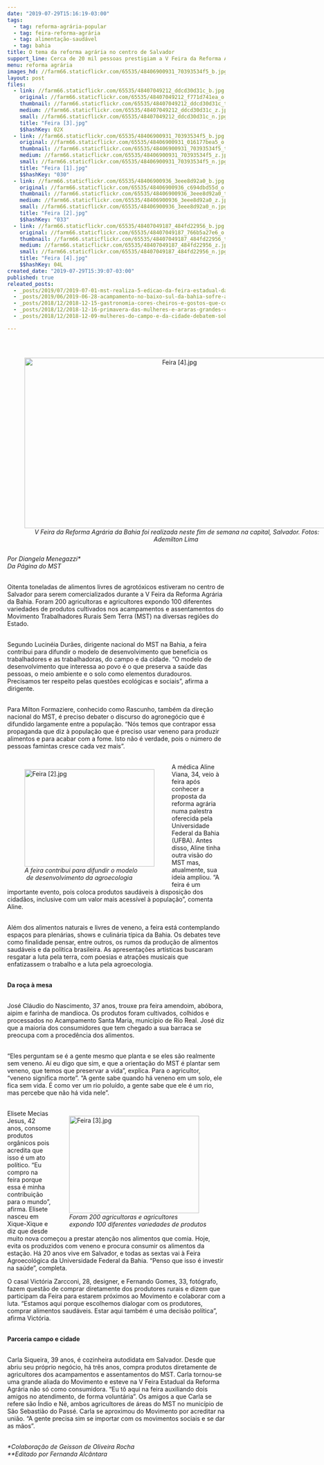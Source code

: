 ```yaml
---
date: "2019-07-29T15:16:19-03:00"
tags:
  - tag: reforma-agrária-popular
  - tag: feira-reforma-agrária
  - tag: alimentação-saudável
  - tag: bahia
title: O tema da reforma agrária no centro de Salvador
support_line: Cerca de 20 mil pessoas prestigiam a V Feira da Reforma Agrária na capital baiana
menu: reforma agrária
images_hd: //farm66.staticflickr.com/65535/48406900931_70393534f5_b.jpg
layout: post
files:
  - link: //farm66.staticflickr.com/65535/48407049212_ddcd30d31c_b.jpg
    original: //farm66.staticflickr.com/65535/48407049212_f771d741ea_o.jpg
    thumbnail: //farm66.staticflickr.com/65535/48407049212_ddcd30d31c_t.jpg
    medium: //farm66.staticflickr.com/65535/48407049212_ddcd30d31c_z.jpg
    small: //farm66.staticflickr.com/65535/48407049212_ddcd30d31c_n.jpg
    title: "Feira [3].jpg"
    $$hashKey: 02X
  - link: //farm66.staticflickr.com/65535/48406900931_70393534f5_b.jpg
    original: //farm66.staticflickr.com/65535/48406900931_016177bea5_o.jpg
    thumbnail: //farm66.staticflickr.com/65535/48406900931_70393534f5_t.jpg
    medium: //farm66.staticflickr.com/65535/48406900931_70393534f5_z.jpg
    small: //farm66.staticflickr.com/65535/48406900931_70393534f5_n.jpg
    title: "Feira [1].jpg"
    $$hashKey: "030"
  - link: //farm66.staticflickr.com/65535/48406900936_3eee8d92a0_b.jpg
    original: //farm66.staticflickr.com/65535/48406900936_c694dbd55d_o.jpg
    thumbnail: //farm66.staticflickr.com/65535/48406900936_3eee8d92a0_t.jpg
    medium: //farm66.staticflickr.com/65535/48406900936_3eee8d92a0_z.jpg
    small: //farm66.staticflickr.com/65535/48406900936_3eee8d92a0_n.jpg
    title: "Feira [2].jpg"
    $$hashKey: "033"
  - link: //farm66.staticflickr.com/65535/48407049187_484fd22956_b.jpg
    original: //farm66.staticflickr.com/65535/48407049187_766b5a27e6_o.jpg
    thumbnail: //farm66.staticflickr.com/65535/48407049187_484fd22956_t.jpg
    medium: //farm66.staticflickr.com/65535/48407049187_484fd22956_z.jpg
    small: //farm66.staticflickr.com/65535/48407049187_484fd22956_n.jpg
    title: "Feira [4].jpg"
    $$hashKey: 04L
created_date: "2019-07-29T15:39:07-03:00"
published: true
releated_posts:
  - _posts/2019/07/2019-07-01-mst-realiza-5-edicao-da-feira-estadual-da-reforma-agraria-na-bahia.md
  - _posts/2019/06/2019-06-28-acampamento-no-baixo-sul-da-bahia-sofre-a-sua-terceira-reintegracao-de-posse.md
  - _posts/2018/12/2018-12-15-gastronomia-cores-cheiros-e-gostos-que-contam-a-importancia-da-reforma-agraria.md
  - _posts/2018/12/2018-12-16-primavera-das-mulheres-e-araras-grandes-cultura-de-resistencia.md
  - _posts/2018/12/2018-12-09-mulheres-do-campo-e-da-cidade-debatem-soberania-alimentar-na-2o-feira-da-reforma-agraria-do-ms.md

---
```

<p>&nbsp;</p>

<div style="text-align:center">
<figure class="image" style="display:inline-block"><img alt="Feira [4].jpg" height="394" src="//farm66.staticflickr.com/65535/48407049187_484fd22956_b.jpg" width="700" />
<figcaption><em>&nbsp;V Feira da Reforma Agr&aacute;ria da Bahia foi realizada neste fim de semana na capital, Salvador. Fotos: Ademilton Lima</em></figcaption>
</figure>
</div>

<p><em>Por Diangela Menegazzi*<br />
Da P&aacute;gina do MST</em><br />
&nbsp;</p>

<p>Oitenta toneladas de alimentos livres de agrot&oacute;xicos estiveram no centro de Salvador para serem comercializados durante a V Feira da Reforma Agr&aacute;ria da Bahia. Foram 200 agricultoras e agricultores expondo 100 diferentes variedades de produtos cultivados nos acampamentos e assentamentos do Movimento Trabalhadores Rurais Sem Terra (MST) na diversas regi&otilde;es do Estado.&nbsp;</p>

<p><br />
Segundo Lucin&eacute;ia Dur&atilde;es, dirigente nacional do MST na Bahia, a feira contribui para difundir o modelo de desenvolvimento que beneficia os trabalhadores e as trabalhadoras, do campo e da cidade. &ldquo;O modelo de desenvolvimento que interessa ao povo &eacute; o que preserva a sa&uacute;de das pessoas, o meio ambiente e o solo como elementos duradouros. Precisamos ter respeito pelas quest&otilde;es ecol&oacute;gicas e sociais&rdquo;, afirma a dirigente.</p>

<p><br />
Para Milton Formaziere, conhecido como Rascunho, tamb&eacute;m da dire&ccedil;&atilde;o nacional do MST, &eacute; preciso debater o discurso do agroneg&oacute;cio que &eacute; difundido largamente entre a popula&ccedil;&atilde;o. &ldquo;N&oacute;s temos que contrapor essa propaganda que diz &agrave; popula&ccedil;&atilde;o que &eacute; preciso usar veneno para produzir alimentos e para acabar com a fome. Isto n&atilde;o &eacute; verdade, pois o n&uacute;mero de pessoas famintas cresce cada vez mais&rdquo;.<br />
&nbsp;</p>

<figure class="image" style="float:left"><img alt="Feira [2].jpg" height="225" src="//farm66.staticflickr.com/65535/48406900936_3eee8d92a0_b.jpg" width="300" />
<figcaption><em>A feira contribui para difundir o modelo<br />
&nbsp;de desenvolvimento da agroecologia</em></figcaption>
</figure>

<p>A m&eacute;dica Aline Viana, 34, veio &agrave; feira ap&oacute;s conhecer a proposta da reforma agr&aacute;ria numa palestra oferecida pela Universidade Federal da Bahia (UFBA). Antes disso, Aline tinha outra vis&atilde;o do MST mas, atualmente, sua ideia ampliou. &ldquo;A feira &eacute; um importante evento, pois coloca produtos saud&aacute;veis &agrave; disposi&ccedil;&atilde;o dos cidad&atilde;os, inclusive com um valor mais acess&iacute;vel &agrave; popula&ccedil;&atilde;o&rdquo;, comenta Aline.&nbsp;<br />
&nbsp;</p>

<p>Al&eacute;m dos alimentos naturais e livres de veneno, a feira est&aacute; contemplando espa&ccedil;os para plen&aacute;rias, shows e culin&aacute;ria t&iacute;pica da Bahia. Os debates teve como finalidade pensar, entre outros, os rumos da produ&ccedil;&atilde;o de alimentos saud&aacute;veis e da politica brasileira. As apresenta&ccedil;&otilde;es art&iacute;sticas buscaram resgatar a luta pela terra, com poesias e atra&ccedil;&otilde;es musicais que enfatizassem o trabalho e a luta pela agroecologia.<br />
&nbsp;</p>

<p><strong>Da ro&ccedil;a &agrave; mesa</strong></p>

<p><br />
Jos&eacute; Cl&aacute;udio do Nascimento, 37 anos, trouxe pra feira amendoim, ab&oacute;bora, aipim e farinha de mandioca. Os produtos foram cultivados, colhidos e processados no Acampamento Santa Maria, munic&iacute;pio de Rio Real. Jos&eacute; diz que a maioria dos consumidores que tem chegado a sua barraca se preocupa com a proced&ecirc;ncia dos alimentos.&nbsp;<br />
&nbsp;</p>

<p>&ldquo;Eles perguntam se &eacute; a gente mesmo que planta e se eles s&atilde;o realmente sem veneno. A&iacute; eu digo que sim, e que a orienta&ccedil;&atilde;o do MST &eacute; plantar sem veneno, que temos que preservar a vida&rdquo;, explica. Para o agricultor, &ldquo;veneno significa morte&rdquo;. &ldquo;A gente sabe quando h&aacute; veneno em um solo, ele fica sem vida. &Eacute; como ver um rio polu&iacute;do, a gente sabe que ele &eacute; um rio, mas percebe que n&atilde;o h&aacute; vida nele&rdquo;.&nbsp;<br />
&nbsp;</p>

<figure class="image" style="float:right"><img alt="Feira [3].jpg" height="225" src="//farm66.staticflickr.com/65535/48407049212_ddcd30d31c_b.jpg" width="300" />
<figcaption><em>Foram 200 agricultoras e agricultores<br />
expondo 100 diferentes variedades de produtos&nbsp;</em></figcaption>
</figure>

<p>Elisete Mecias Jesus, 42 anos, consome produtos org&acirc;nicos pois acredita que isso &eacute; um ato pol&iacute;tico. &ldquo;Eu compro na feira porque essa &eacute; minha contribui&ccedil;&atilde;o para o mundo&rdquo;, afirma. Elisete nasceu em Xique-Xique e diz que desde muito nova come&ccedil;ou a prestar aten&ccedil;&atilde;o nos alimentos que comia. Hoje, evita os produzidos com veneno e procura consumir os alimentos da esta&ccedil;&atilde;o. H&aacute; 20 anos vive em Salvador, e todas as sextas vai &agrave; Feira Agroecol&oacute;gica da Universidade Federal da Bahia. &ldquo;Penso que isso &eacute; investir na sa&uacute;de&rdquo;, completa.&nbsp;</p>

<p>O casal Vict&oacute;ria Zarcconi, 28, designer, e Fernando Gomes, 33, fot&oacute;grafo, fazem quest&atilde;o de comprar diretamente dos produtores rurais e dizem que participam da Feira para estarem pr&oacute;ximos ao Movimento e colaborar com a luta. &ldquo;Estamos aqui porque escolhemos dialogar com os produtores, comprar alimentos saud&aacute;veis. Estar aqui tamb&eacute;m &eacute; uma decis&atilde;o pol&iacute;tica&rdquo;, afirma Vict&oacute;ria.<br />
&nbsp;</p>

<p><strong>Parceria campo e cidade</strong><br />
&nbsp;</p>

<p>Carla Siqueira, 39 anos, &eacute; cozinheira autodidata em Salvador. Desde que abriu seu pr&oacute;prio neg&oacute;cio, h&aacute; tr&ecirc;s anos, compra produtos diretamente de agricultores dos acampamentos e assentamentos do MST. Carla tornou-se uma grande aliada do Movimento e esteve na V Feira Estadual da Reforma Agr&aacute;ria n&atilde;o s&oacute; como consumidora. &ldquo;Eu t&ocirc; aqui na feira auxiliando dois amigos no atendimento, de forma volunt&aacute;ria&rdquo;. Os amigos a que Carla se refere s&atilde;o &Iacute;ndio e N&ecirc;, ambos agricultores de &aacute;reas do MST no munic&iacute;pio de S&atilde;o Sebasti&atilde;o do Pass&eacute;. Carla se aproximou do Movimento por acreditar na uni&atilde;o. &ldquo;A gente precisa sim se importar com os movimentos sociais e se dar as m&atilde;os&rdquo;.&nbsp;<br />
&nbsp;</p>

<p><em>*Colabora&ccedil;&atilde;o de Geisson de Oliveira Rocha<br />
**Editado por Fernanda Alc&acirc;ntara</em></p>
